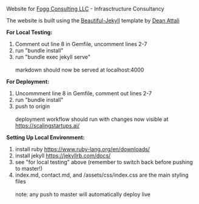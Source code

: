 Website for [Fogg Consulting LLC](https://scalingstartups.ai/) - Infrasctructure Consultancy 

The website is built using the [Beautiful-Jekyll](https://beautifuljekyll.com/) template by [Dean Attali](https://deanattali.com/)

**For Local Testing:**
  1. Comment out line 8 in Gemfile, uncomment lines 2-7
  2. run "bundle install"
  3. run "bundle exec jekyll serve"
<br/><br/>markdown should now be served at localhost:4000

**For Deployment:**
  1. Uncommment line 8 in Gemfile, comment out lines 2-7
  2. run "bundle install"
  3. push to origin 
<br/><br/>deployment workflow should run with changes now visible at https://scalingstartups.ai/

**Setting Up Local Environment:**
  1. install ruby https://www.ruby-lang.org/en/downloads/
  2. install jekyll https://jekyllrb.com/docs/
  3. see "for local testing" above (remember to switch back before pushing to master!)
  4. index.md, contact.md, and /assets/css/index.css are the main styling files
<br/><br/>note: any push to master will automatically deploy live
